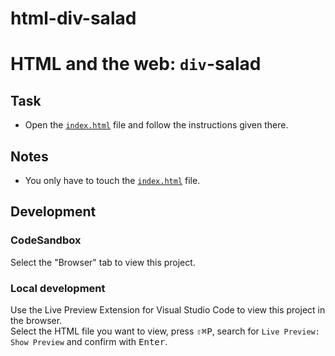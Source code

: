 # html-div-salad

# HTML and the web: `div`-salad

## Task

- Open the [`index.html`](./index.html) file and follow the instructions given there.

## Notes

- You only have to touch the [`index.html`](./index.html) file.

## Development

### CodeSandbox

Select the "Browser" tab to view this project.

### Local development

Use the Live Preview Extension for Visual Studio Code to view this project in the browser.  
Select the HTML file you want to view, press <kbd>⇧</kbd><kbd>⌘</kbd><kbd>P</kbd>, search for `Live Preview: Show Preview` and confirm with <kbd>Enter</kbd>.
